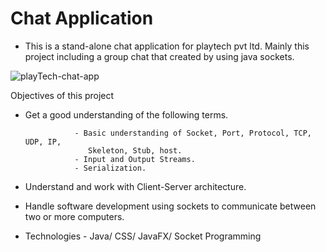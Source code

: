 # Chat Application

- This is a stand-alone chat application for playtech pvt ltd. Mainly this project including a group chat that created by using java sockets.

![playTech-chat-app](https://github.com/YasithCB/play-tech-chat-application/assets/104409190/551de1c5-17b8-4b34-a698-c7f461a2905e)

Objectives of this project

- Get a good understanding of the following terms. 

                 - Basic understanding of Socket, Port, Protocol, TCP, UDP, IP,         
                    Skeleton, Stub, host.
                 - Input and Output Streams. 
                 - Serialization. 
- Understand and work with Client-Server architecture. 
- Handle software development using sockets to communicate between two or more computers.
- Technologies - Java/ CSS/ JavaFX/ Socket Programming
